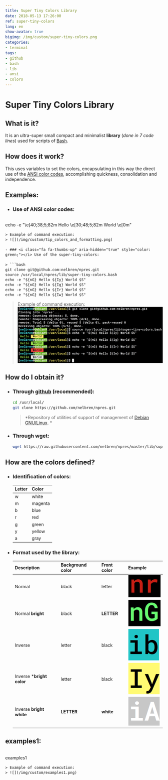 ```yaml
---
title: Super Tiny Colors Library
date: 2018-05-13 17:26:00
ref: super-tiny-colors
lang: en
show-avatar: true
bigimg: /img/custom/super-tiny-colors.png
categories:
- terminal
tags:
- github
- bash
- lib
- ansi
- colors
---
```


# Super Tiny Colors Library

## <i class="fa fa-question-circle" aria-hidden="true"></i> What is it?
It is an ultra-super small compact and minimalist **library** (*done in 7 code lines*) used for scripts of [Bash](https://en.wikipedia.org/wiki/Bash_(Unix_shell)).

## <i class="fa fa-wrench" aria-hidden="true"></i> How does it work?
This uses variables to set the colors, encapsulating in this way the direct use of the [ANSI color codes](https://misc.flogisoft.com/bash/tip_colors_and_formatting), accomplishing quickness, consolidation and independence.

## <i class="fa fa-eye" aria-hidden="true"></i> Examples:

- ### <i class="fa fa-thumbs-down" aria-hidden="true" style="color: red;"></i> Use of ANSI color codes:

  > ```bash
echo -e "\e[40;38;5;82m Hello \e[30;48;5;82m World \e[0m"
  ```
  > Example of command execution:
  > ![](/img/custom/tip_colors_and_formatting.png)

- ### <i class="fa fa-thumbs-up" aria-hidden="true" style="color: green;"></i> Use of the super-tiny-colors:

  > ```bash
git clone git@github.com:nelbren/npres.git
source /usr/local/npres/lib/super-tiny-colors.bash
echo -e "${nG} Hello ${Iy} World $S"
echo -e "${nG} Hello ${Ig} World $S"
echo -e "${nG} Hello ${Ir} World $S"
echo -e "${nG} Hello ${Iw} World $S"
  ```
  > Example of command execution:
  > ![](/img/custom/uso_de_super-tiny-colors.png)

## <i class="fa fa-arrow-circle-down" aria-hidden="true"></i> How do I obtain it?

- ### <i class="fa fa-github-square" aria-hidden="true"></i> Through [github](https://github.com/nelbren/npres.git) (recommended):
  ```bash
  cd /usr/local/
  git clone https://github.com/nelbren/npres.git
  ```

  > <i class="fa fa-quote-left" aria-hidden="true"></i> *Repository of utilities of support of management of [Debian GNU/Linux](https://debian.org). *<i class="fa fa-quote-right" aria-hidden="true"></i>

- ### <i class="fa fa-download" aria-hidden="true"></i> Through wget:
  ```bash
  wget https://raw.githubusercontent.com/nelbren/npres/master/lib/super-tiny-colors.bash
  ```

## <i class="fa fa-info-circle" aria-hidden="true"></i> How are the colors defined?

- ### <i class="fa fa-table" aria-hidden="true"></i> Identification of colors:

  **Letter** | **Color**
  --- | ---
  w | white
  m | magenta
  b | blue
  r | red
  g | green
  y | yellow
  a | gray

- ### <i class="fa fa-table" aria-hidden="true"></i> Format used by the library:

  Description | Background color | Front color | Example
  --- | --- | --- | --- 
  Normal | black | letter | ![](/img/custom/nr.png)
  Normal **bright** | black | **LETTER** | ![](/img/custom/nG.png)
  Inverse | letter | black | ![](/img/custom/ib.png)
  Inverse ***bright color** | letter | black | ![](/img/custom/Iy.png)
  Inverse **bright white** | **LETTER** | **white** | ![](/img/custom/iA.png)

## <i class="fa fa-eye" aria-hidden="true"></i> examples1:
  > ```bash
examples1
  ```
  > Example of command execution:
  > ![](/img/custom/examples1.png) 
